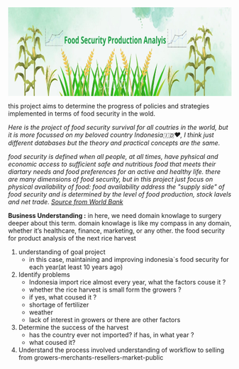 <img align="center" alt="coding" src="https://github.com/MujibSukriLuman/food-security-production-analysis/blob/main/food%20security.jpg" width="1200" height="200" style="max-width: 100%;">

this project aims to determine the progress of policies and strategies implemented in terms of food security in the wold.

*Here is the project of food security survival for all coutries in the world, but it is more focussed on my beloved country Indonesia🇮🇩♥️, I think just different databases but the theory and practical concepts are the same.*

*food security is defined when all people, at all times, have pyhsical and economic access to sufficient safe and nutritious food that meets their diartary needs and food preferences for an active and healthy life. there are many dimensions of food security, but in this project just focus on physical availability of food: food availability address the "supply side" of food security and is determined by the level of food production, stock lavels and net trade. [Source from World Bank](https://www.worldbank.org/en/topic/agriculture/brief/food-security-update/what-is-food-security)*


**Business Understanding :**
in here, we need domain knowlage to surgery deeper about this term. domain knowlage is like my compass in any domain, whether it’s healthcare, finance, marketing, or any other.
the food security for product analysis of the next rice harvest 
1. understanding of goal project
   - in this case, maintaining and improving indonesia`s food security for each year(at least 10 years ago)
2. Identify problems
   - Indonesia import rice almost every year, what the factors couse it ?
   - whether the rice harvest is small form the growers ?
   - if yes, what coused it ?
   - shortage of fertilizer
   - weather
   - lack of interest in growers or there are other factors
3. Determine the success of the harvest
   - has the country ever not imported? if has, in what year ?
   - what coused it?
4. Understand the process involved understanding of workflow to selling
   from growers-merchants-resellers-market-public








